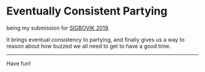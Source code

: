 # Eventually Consistent Partying

being my submission for [SIGBOVIK 2019](http://www.sigbovik.org/2019/).

It brings eventual consistency to partying, and finally gives us a way to reason
about how buzzed we all need to get to have a good time.

<hr/>

Have fun!
